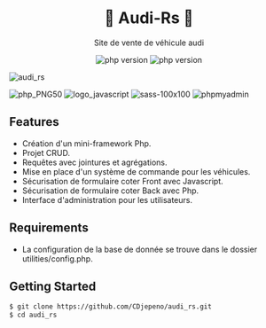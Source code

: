 <p align="center"><h1 align="center">
🚀 Audi-Rs 🚀
</h1>

<p align="center">
  Site de vente de véhicule audi
</p>


<p align="center">
    <img src="https://img.shields.io/badge/PHP-7.3-blue" alt="php version">
    <img src="https://img.shields.io/badge/SwiftMailer-6.0-blue" alt="php version">
</p>

![audi_rs](https://user-images.githubusercontent.com/43074465/111721577-7d93ac80-8860-11eb-9394-50d7a9549b2a.png)









![php_PNG50](https://user-images.githubusercontent.com/43074465/98482744-af866980-2203-11eb-95e6-a137a3d38c6a.png)
![logo_javascript](https://user-images.githubusercontent.com/43074465/98482792-fecc9a00-2203-11eb-8461-ceb47c8a20a8.png)
![sass-100x100](https://user-images.githubusercontent.com/43074465/98483226-e0b46900-2206-11eb-9529-73a273dbcdb4.png)
![phpmyadmin](https://user-images.githubusercontent.com/43074465/111558470-18bc5180-878f-11eb-8bbf-19a79702ca22.png)

## Features

- Création d'un mini-framework Php.
- Projet CRUD.
- Requêtes avec jointures et agrégations.
- Mise en place d'un système de commande pour les véhicules.
- Sécurisation de formulaire coter Front avec Javascript.
- Sécurisation de formulaire coter Back avec Php.
- Interface d'administration pour les utilisateurs.


## Requirements

- La configuration de la base de donnée se trouve dans le dossier utilities/config.php.

## Getting Started
```bash
$ git clone https://github.com/CDjepeno/audi_rs.git
$ cd audi_rs
```
